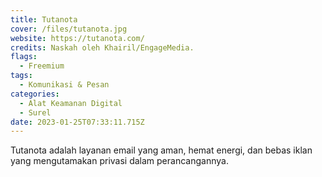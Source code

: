 ```yaml
---
title: Tutanota
cover: /files/tutanota.jpg
website: https://tutanota.com/
credits: Naskah oleh Khairil/EngageMedia.
flags:
  - Freemium
tags:
  - Komunikasi & Pesan
categories:
  - Alat Keamanan Digital
  - Surel
date: 2023-01-25T07:33:11.715Z
---
```

Tutanota adalah layanan email yang aman, hemat energi, dan bebas iklan yang mengutamakan privasi dalam perancangannya.